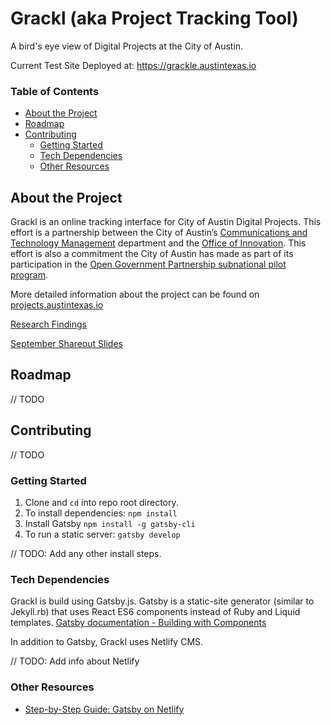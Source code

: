 # Grackl (aka Project Tracking Tool)

A bird's eye view of Digital Projects at the City of Austin.

Current Test Site Deployed at:
https://grackle.austintexas.io

### Table of Contents
- [About the Project](#about-the-project)
- [Roadmap](#roadmap)
- [Contributing](#contributing)
  - [Getting Started](#getting-started)
  - [Tech Dependencies](#tech-dependencies)
  - [Other Resources](#other-resources)

## About the Project

Grackl is an online tracking interface for City of Austin Digital Projects. This effort is a partnership between the City of Austin’s [Communications and Technology Management](https://www.austintexas.gov/techreport/communications-and-technology-management) department and the [Office of Innovation](https://cityofaustin.github.io/innovation/). This effort is also a commitment the City of Austin has made as part of its participation in the [Open Government Partnership subnational pilot program](https://opengovpartnership.bloomfire.com/posts/1315600-austin-s-open-government-partnership-action-plan).

More detailed information about the project can be found on [projects.austintexas.io](http://projects.austintexas.io/projects/project-tracking/about/overview/)

[Research Findings](http://projects.austintexas.io/projects/project-tracking/research/research-findings/)

[September Shareout Slides](https://docs.google.com/presentation/d/1F2Vsn0A5kmpaIV0Sm5aO_RS4qYa5tIkjtkZvwGGwkjw/edit#slide=id.p)

## Roadmap

// TODO

## Contributing

// TODO

### Getting Started

1. Clone and `cd` into repo root directory.
2. To install dependencies: `npm install`
3. Install Gatsby `npm install -g gatsby-cli`
4. To run a static server: `gatsby develop`

// TODO: Add any other install steps.

### Tech Dependencies

Grackl is build using Gatsby.js. Gatsby is a static-site generator (similar to Jekyll.rb) that uses React ES6 components instead of Ruby and Liquid templates. [Gatsby documentation - Building with Components](https://www.gatsbyjs.org/docs/building-with-components/)

In addition to Gatsby, Grackl uses Netlify CMS.

// TODO: Add info about Netlify

### Other Resources

- [Step-by-Step Guide: Gatsby on Netlify](https://www.netlify.com/blog/2016/02/24/a-step-by-step-guide-gatsby-on-netlify/)
